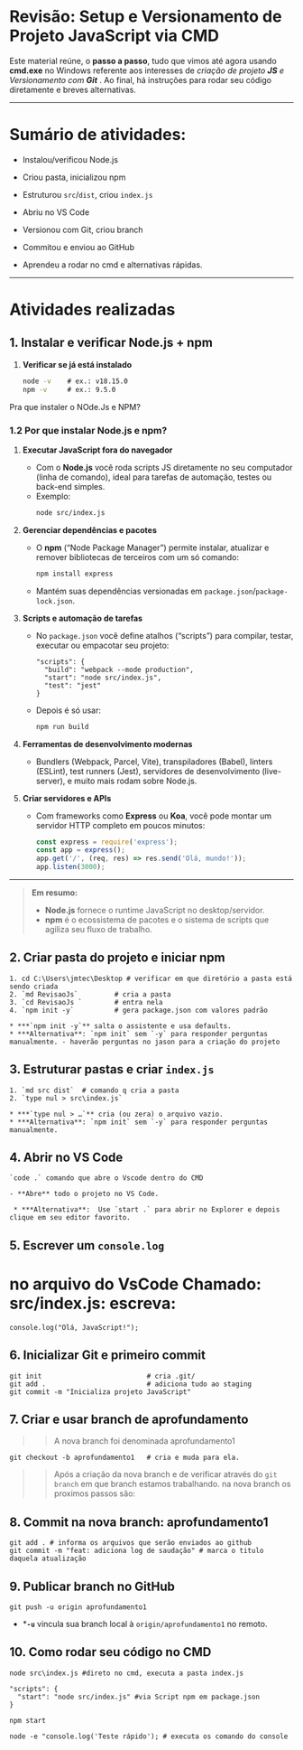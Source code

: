 # Revisão: Setup e Versionamento de Projeto JavaScript via CMD

Este material reúne,  o **passo a passo**, tudo que vimos até agora usando **cmd.exe** no Windows referente aos interesses de *criação de projeto **JS** e Versionamento com **Git***  . Ao final, há instruções para rodar seu código diretamente e breves alternativas.

---
# Sumário de atividades:

- Instalou/verificou Node.js
    
- Criou pasta, inicializou npm
    
- Estruturou `src`/`dist`, criou `index.js`
    
- Abriu no VS Code
    
- Versionou com Git, criou branch
    
- Commitou e enviou ao GitHub
    
- Aprendeu a rodar no cmd e alternativas rápidas.

--- 

# Atividades realizadas
## 1. Instalar e verificar Node.js + npm

1. **Verificar se já está instalado**  
   ```bat
   node -v    # ex.: v18.15.0
   npm -v     # ex.: 9.5.0

Pra que instaler o NOde.Js e NPM?
### 1.2 Por que instalar **Node.js** e **npm**?

1. **Executar JavaScript fora do navegador**  
   - Com o **Node.js** você roda scripts JS diretamente no seu computador (linha de comando), ideal para tarefas de automação, testes ou back-end simples.  
   - Exemplo:  
     ```bash
     node src/index.js
     ```

2. **Gerenciar dependências e pacotes**  
   - O **npm** (“Node Package Manager”) permite instalar, atualizar e remover bibliotecas de terceiros com um só comando:  
     ```bash
     npm install express
     ```  
   - Mantém suas dependências versionadas em `package.json`/`package-lock.json`.

3. **Scripts e automação de tarefas**  
   - No `package.json` você define atalhos (“scripts”) para compilar, testar, executar ou empacotar seu projeto:
     ```jsonc
     "scripts": {
       "build": "webpack --mode production",
       "start": "node src/index.js",
       "test": "jest"
     }
     ```
   - Depois é só usar:
     ```bash
     npm run build
     ```

4. **Ferramentas de desenvolvimento modernas**  
   - Bundlers (Webpack, Parcel, Vite), transpiladores (Babel), linters (ESLint), test runners (Jest), servidores de desenvolvimento (live-server), e muito mais rodam sobre Node.js.

5. **Criar servidores e APIs**  
   - Com frameworks como **Express** ou **Koa**, você pode montar um servidor HTTP completo em poucos minutos:
     ```js
     const express = require('express');
     const app = express();
     app.get('/', (req, res) => res.send('Olá, mundo!'));
     app.listen(3000);
     ```

---

> **Em resumo:**  
> - **Node.js** fornece o runtime JavaScript no desktop/servidor.  
> - **npm** é o ecossistema de pacotes e o sistema de scripts que agiliza seu fluxo de trabalho.

## 2. Criar pasta do projeto e iniciar npm

```
1. cd C:\Users\jmtec\Desktop # verificar em que diretório a pasta está sendo criada
2. `md RevisaoJs`         # cria a pasta
3. `cd RevisaoJs `        # entra nela
4. `npm init -y`          # gera package.json com valores padrão

* ***`npm init -y`** salta o assistente e usa defaults.
* ***Alternativa**: `npm init` sem `-y` para responder perguntas manualmente. - haverão perguntas no jason para a criação do projeto

```

## 3. Estruturar pastas e criar `index.js`

```
1. `md src dist`  # comando q cria a pasta
2. `type nul > src\index.js`  

* ***`type nul > …`** cria (ou zera) o arquivo vazio.
* ***Alternativa**: `npm init` sem `-y` para responder perguntas manualmente.
```

## 4. Abrir no VS Code
```
`code .` comando que abre o Vscode dentro do CMD

- **Abre** todo o projeto no VS Code.
    
 * ***Alternativa**:  Use `start .` para abrir no Explorer e depois clique em seu editor favorito.
```

## 5. Escrever um `console.log`

 # no arquivo do VsCode Chamado: **src/index.js**: escreva:

```
console.log("Olá, JavaScript!");
```

## 6. Inicializar Git e primeiro commit

```
git init                          # cria .git/
git add .                         # adiciona tudo ao staging
git commit -m "Inicializa projeto JavaScript"
```

## 7. Criar e usar branch de aprofundamento

>> A nova branch foi denominada aprofundamento1

```
git checkout -b aprofundamento1   # cria e muda para ela.
```


>> Após a criação da nova branch e de verificar através do `git branch` em que branch estamos trabalhando.  na nova branch os proximos passos são:
## 8. Commit na nova branch: aprofundamento1

```
git add . # informa os arquivos que serão enviados ao github
git commit -m "feat: adiciona log de saudação" # marca o titulo daquela atualização
```

## 9. Publicar branch no GitHub


```
git push -u origin aprofundamento1
```

* ***`-u`** vincula sua branch local à `origin/aprofundamento1` no remoto.

## 10. Como rodar seu código no CMD

```
node src\index.js #direto no cmd, executa a pasta index.js
```

```
"scripts": {
  "start": "node src/index.js" #via Script npm em package.json
}
```

```
npm start
```

```
node -e "console.log('Teste rápido'); # executa os comando do console 
```
